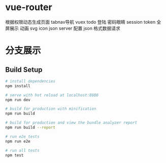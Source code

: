 # vue-router

根据权限动态生成页面
tabnav导航
vuex todo
登陆  密码眼睛  session token
全屏展示
动画
svg icon
json server 配置
json 格式数据请求

# 分支展示 

## Build Setup

``` bash
# install dependencies
npm install

# serve with hot reload at localhost:8080
npm run dev

# build for production with minification
npm run build

# build for production and view the bundle analyzer report
npm run build --report

# run e2e tests
npm run e2e

# run all tests
npm test
```

